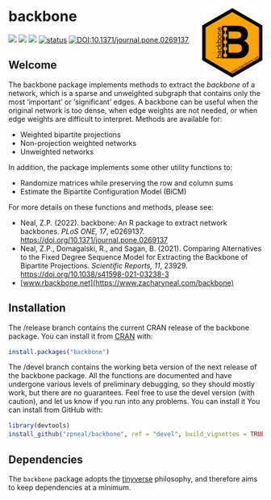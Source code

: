 # backbone <img src='man/figures/logo.png' align="right" height="139" />

<!-- badges: start -->

[![](https://www.r-pkg.org/badges/version/backbone?color=orange)](https://cran.r-project.org/package=backbone)
[![](http://cranlogs.r-pkg.org/badges/grand-total/backbone?color=blue)](https://cran.r-project.org/package=backbone)
[![](http://cranlogs.r-pkg.org/badges/last-month/backbone?color=green)](https://cran.r-project.org/package=backbone)
[![status](https://tinyverse.netlify.com/badge/backbone)](https://CRAN.R-project.org/package=backbone)
[![DOI:10.1371/journal.pone.0269137](http://img.shields.io/badge/DOI-10.1371/journal.pone.0269137-B31B1B.svg)](https://doi.org/10.1371/journal.pone.0269137)
<!-- badges: end -->

## Welcome
The backbone package implements methods to extract the *backbone* of a network, which is a sparse and unweighted subgraph that contains only the most ‘important’ or ‘significant’ edges. A backbone can be useful when the original network is too dense, when edge weights are not needed, or when edge weights are difficult to interpret. Methods are available for:

* Weighted bipartite projections
* Non-projection weighted networks
* Unweighted networks

In addition, the package implements some other utility functions to:

* Randomize matrices while preserving the row and column sums
* Estimate the Bipartite Configuration Model (BiCM)

For more details on these functions and methods, please see:

* Neal, Z.P. (2022). backbone: An R package to extract network backbones. *PLoS ONE, 17*, e0269137. <https://doi.org/10.1371/journal.pone.0269137>
* Neal, Z.P., Domagalski, R., and Sagan, B. (2021). Comparing Alternatives to the Fixed Degree Sequence Model for Extracting the Backbone of Bipartite Projections. *Scientific Reports, 11*, 23929. <https://doi.org/10.1038/s41598-021-03238-3>
* [www.rbackbone.net](https://www.zacharyneal.com/backbone)

## Installation
The /release branch contains the current CRAN release of the backbone package. You can install it from [CRAN](https://CRAN.R-project.org) with:
``` r
install.packages("backbone")
```

The /devel branch contains the working beta version of the next release of the backbone package. All the functions are documented and have undergone various levels of preliminary debugging, so they should mostly work, but there are no guarantees. Feel free to use the devel version (with caution), and let us know if you run into any problems. You can install it You can install from GitHub with:
``` r
library(devtools)
install_github("zpneal/backbone", ref = "devel", build_vignettes = TRUE)
```

## Dependencies
The `backbone` package adopts the [tinyverse](https://www.tinyverse.org/) philosophy, and therefore aims to keep dependencies at a minimum.